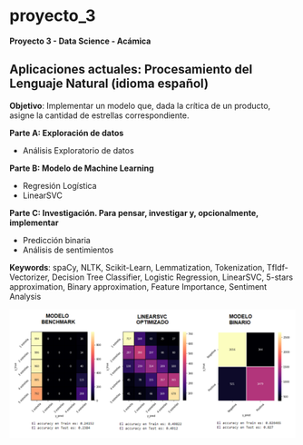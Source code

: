 # proyecto_3
**Proyecto 3 - Data Science - Acámica**

## Aplicaciones actuales: Procesamiento del Lenguaje Natural (idioma español)

**Objetivo**: Implementar un modelo que, dada la crítica de un producto, asigne la cantidad de estrellas correspondiente.

**Parte A: Exploración de datos**

- Análisis Exploratorio de datos

**Parte B: Modelo de Machine Learning**

- Regresión Logística
- LinearSVC

**Parte C: Investigación. Para pensar, investigar y, opcionalmente, implementar**

- Predicción binaria
- Análisis de sentimientos 


**Keywords**: spaCy, NLTK, Scikit-Learn, Lemmatization, Tokenization, TfIdf-Vectorizer, Decision Tree Classifier, Logistic Regression, LinearSVC, 5-stars approximation, Binary approximation, Feature Importance, Sentiment Analysis 

![Imagen](https://github.com/victoriacabodevila/proyecto_3/blob/main/Imagen.png)